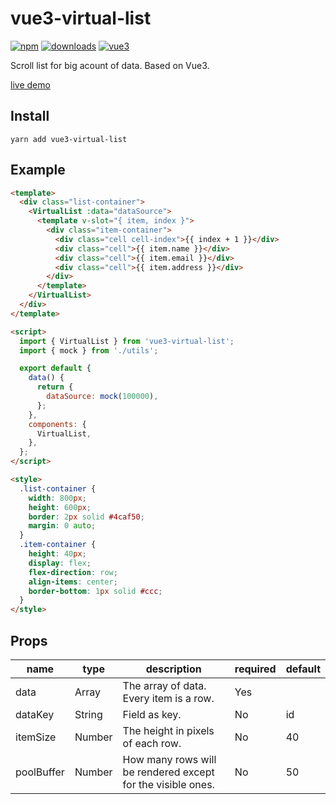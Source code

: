# vue3-virtual-list

[![npm](https://img.shields.io/npm/v/vue3-virtual-list.svg)](https://www.npmjs.com/package/vue3-virtual-list)
[![downloads](https://img.shields.io/npm/dm/vue3-virtual-list.svg)](https://www.npmjs.com/package/vue3-virtual-list)
[![vue3](https://img.shields.io/badge/vue-3.x-brightgreen.svg)](https://vuejs.org/)

Scroll list for big acount of data. Based on Vue3.

[live demo](https://waningflow.com/vue3-virtual-list/)

## Install

```
yarn add vue3-virtual-list
```

## Example

```html
<template>
  <div class="list-container">
    <VirtualList :data="dataSource">
      <template v-slot="{ item, index }">
        <div class="item-container">
          <div class="cell cell-index">{{ index + 1 }}</div>
          <div class="cell">{{ item.name }}</div>
          <div class="cell">{{ item.email }}</div>
          <div class="cell">{{ item.address }}</div>
        </div>
      </template>
    </VirtualList>
  </div>
</template>

<script>
  import { VirtualList } from 'vue3-virtual-list';
  import { mock } from './utils';

  export default {
    data() {
      return {
        dataSource: mock(100000),
      };
    },
    components: {
      VirtualList,
    },
  };
</script>

<style>
  .list-container {
    width: 800px;
    height: 600px;
    border: 2px solid #4caf50;
    margin: 0 auto;
  }
  .item-container {
    height: 40px;
    display: flex;
    flex-direction: row;
    align-items: center;
    border-bottom: 1px solid #ccc;
  }
</style>
```

## Props

| name       | type   | description                                                 | required | default |
| ---------- | ------ | ----------------------------------------------------------- | -------- | ------- |
| data       | Array  | The array of data. Every item is a row.                     | Yes      |         |
| dataKey    | String | Field as key.                                               | No       | id      |
| itemSize   | Number | The height in pixels of each row.                           | No       | 40      |
| poolBuffer | Number | How many rows will be rendered except for the visible ones. | No       | 50      |

